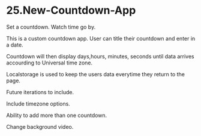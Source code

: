 # 25.New-Countdown-App

Set a countdown. Watch time go by.

This is a custom countdown app. User can title their countdown and enter in a date.

Countdown will then display days,hours, minutes, seconds until data arrives accourding to Universal time zone.

Localstorage is used to keep the users data everytime they return to the page.

Future iterations to include.

Include timezone options.

Ability to add more than one countdown.

Change background video.
